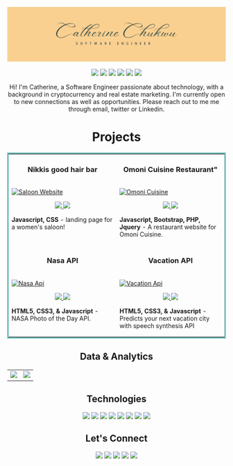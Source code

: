 ![alt text](images/banner.png "Logo Title Text 1")

<p align="center">
<a href="https://catherinekj.netlify.app/"><img src="https://img.shields.io/badge/WEBSITE-fbae3a?style=for-the-badge&logo=Codewars&logoColor=orangered" height=25></a>
<a href="https://twitter.com/dev__KJ"><img src="https://img.shields.io/badge/TWITTER-fbae3a?&style=for-the-badge&logo=twitter&logoColor=orangered" height=25></a>
<a href="https://www.linkedin.com/in/catherine-chukwu"><img src="https://img.shields.io/badge/LINKEDIN-fbae3a?style=for-the-badge&logo=linkedin&logoColor=orangered" height=25></a>
<a href="https://www.linkedin.com/in/catherine-chukwu"><img src="https://img.shields.io/badge/ANGELLIST-fbae3a?style=for-the-badge&logo=gmail&logoColor=orangered" height=25></a>
<a href="https://catherinekj.netlify.app/"><img src="https://img.shields.io/badge/RESUME-fbae3a?style=for-the-badge&logo=googledrive&logoColor=orangered" height=25></a>
<a href="https://catherinekj.netlify.app/"><img src="https://img.shields.io/badge/CODEWARS-fbae3a?style=for-the-badge&logo=Codewars&logoColor=orangered" height=25></a>
</p>

<p align="center">
    Hi! I'm Catherine, a Software Engineer passionate about technology, with a background in cryptocurrency and real estate marketing. I'm currently open to new connections as well as opportunities. Please reach out to me me through email, twitter or Linkedin.
</p>

<!--Project Section -->
<h1 align="center">Projects</h1>
<table bordercolor="#66b2b2">
  
  <tr>
    <td width="50%" valign="top">
      <h3 align="center">Nikkis good hair bar</h3>
        <br />  
        <a target="_blank" href="https://nikkisgoodhair.netlify.app/">
            <img src="images/gif1.gif" width="100%" alt="Saloon Website"/>
        </a>
        <br />
        <p align="center">
          
  <a href="https://github.com/kjcatherine/Nikkis-saloon" target="_blank">
   <img src="https://img.shields.io/badge/REPO-lightgrey?style=for-the-badge&logo=github&logoColor=orangered"/>
  </a>
  </a>  
  <a href="https://nikkisgoodhair.netlify.app/" target="_blank">
   <img src="https://img.shields.io/badge/-WEBSITE-green?style=for-the-badge&logo=wordpress&color=fbae3a&logoColor=orangered"/>
  </a>
      </p>
        <p><strong>Javascript, CSS</strong> - landing page for a women's saloon!</p>
    </td>
    <td width="50%" valign="top">
      <h3 align="center">Omoni Cuisine Restaurant"</h3>
        <br />
      <a target="_blank" href="https://omonicuisine.netlify.app/">
            <img src="images/gif2.gif" width="100%"  alt="Omoni Cuisine"/>
        </a>
        <br />
        <p align="center">
          
  <a href="https://github.com/kjcatherine/Omoni-Cuisine" target="_blank">
    <img src="https://img.shields.io/badge/REPO-lightgrey?style=for-the-badge&logo=github&logoColor=orangered"/>
  </a>
  <a href="https://omonicuisine.netlify.app/" target="_blank">
    <img src="https://img.shields.io/badge/-WEBSITE-green?style=for-the-badge&logo=wordpress&color=fbae3a&logoColor=orangered"/>
  </a>
      </p>
        <p><strong>Javascript, Bootstrap, PHP, Jquery</strong> - A restaurant website for Omoni Cuisine.</p>
    </td>
  </tr>
  
  <tr>
    <td width="50%" valign="top">
      <h3 align="center">Nasa API</h3>
      <br />
        <a target="_blank" href="https://nasa-p-o-t-d.netlify.app/">
          <img src="images/gif4.gif" width="100%" alt="Nasa Api"/>
        </a>
      <br />
        <p align="center">
  <a href="https://github.com/kjcatherine/NASA-API-photoOfTheDay" target="_blank">
   <img src="https://img.shields.io/badge/REPO-lightgrey?style=for-the-badge&logo=github&logoColor=orangered"/>
  </a>
  <a href="https://nasa-p-o-t-d.netlify.app/" target="_blank">
    <img src="https://img.shields.io/badge/-WEBSITE-green?style=for-the-badge&logo=wordpress&color=fbae3a&logoColor=orangered"/>
  </a>
      </p>
        <p><strong>HTML5, CSS3, & Javascript</strong> -NASA Photo of the Day API.</p>
    </td>
    <td width="50%" valign="top">
      <h3 align="center">Vacation API</h3>
        <br />
        <a target="_blank" href="https://yournextvacationcity.netlify.app/">
          <img src="images/gif3.gif" width="100%" alt="Vacation Api"/>
        </a>
        <br />
        <p align="center">
          
  <a href="https://github.com/kjcatherine/vacation-cities" target="_blank">
   <img src="https://img.shields.io/badge/REPO-lightgrey?style=for-the-badge&logo=github&logoColor=orangered"/>
  </a>
  <a href="https://yournextvacationcity.netlify.app/" target="_blank">
    <img src="https://img.shields.io/badge/-WEBSITE-green?style=for-the-badge&logo=wordpress&color=fbae3a&logoColor=orangered"/>
  </a>
      </p>
        <p><strong>HTML5, CSS3, & Javascript</strong> - Predicts your next vacation city with speech synthesis API</p>
    </td>
  </tr>
</table>

  <!--Analytics & Data-->
<h2 align="center">Data & Analytics</h2>
<div align="center">
<table>
<tr>
<td width="50%">
<img src="http://github-readme-streak-stats.herokuapp.com?user=ssaryonjr&theme=highcontrast&hide_border=true&date_format=M%20j%5B%2C%20Y%5D&ring=DD2727&sideNums=DD2727&sideLabels=DD4236&background=FFFFFF00">
</td>
<td width="50%">
<img width="100%" src="https://github-readme-stats.vercel.app/api?username=ssaryonjr&bg_color=FFFFFF00&hide_border=true&text_color=DD2727&title_color=fa8b00&include_all_commits=true&count_private=true">
</table>
</div>

<h2 align="center">Technologies</h2>
<p align="center">
<img src="https://img.shields.io/badge/HTML5-fbae3a?style=for-the-badge&logo=html5&logoColor=orangered" height=25>
<img src="https://img.shields.io/badge/CSS3-fbae3a?style=for-the-badge&logo=css3&logoColor=white" height=25>
<img src="https://img.shields.io/badge/JAVASCRIOT-fbae3a?style=for-the-badge&logo=javascript&logoColor=F7DF1E" height=25>
<img src="https://img.shields.io/badge/NODEJS-fbae3a?style=for-the-badge&logo=nodedotjs&logoColor=orangered" height=25>
<img src="https://img.shields.io/badge/REACT-fbae3a?style=for-the-badge&logo=react&logoColor=61DAFB" height=25>
<img src="https://img.shields.io/badge/MONGODB-fbae3a?style=for-the-badge&logo=mongodb&logoColor=orangered" height=25>
<img src="https://img.shields.io/badge/VSCODE-fbae3a?style=for-the-badge&logo=visual%20studio&logoColor=orangered" height=25>
<img src="https://img.shields.io/badge/GIT-fbae3a?style=for-the-badge&logo=git&logoColor=orangered" height=25>
</p>

<h2 align="center">Let's Connect</h2>

<p align="center">
<a href="https://catherinekj.netlify.app/"><img src="https://img.shields.io/badge/WEBSITE-fbae3a?style=for-the-badge&logo=Codewars&logoColor=orangered" height=25></a>
<a href="https://twitter.com/dev__KJ"><img src="https://img.shields.io/badge/TWITTER-fbae3a?&style=for-the-badge&logo=twitter&logoColor=orangered" height=25></a>
<a href="https://www.linkedin.com/in/catherine-chukwu"><img src="https://img.shields.io/badge/LINKEDIN-fbae3a?style=for-the-badge&logo=linkedin&logoColor=orangered" height=25></a>
<a href="https://www.linkedin.com/in/catherine-chukwu"><img src="https://img.shields.io/badge/ANGELLIST-fbae3a?style=for-the-badge&logo=gmail&logoColor=orangered" height=25></a>
<a href="https://catherinekj.netlify.app/"><img src="https://img.shields.io/badge/RESUME-fbae3a?style=for-the-badge&logo=googledrive&logoColor=orangered" height=25></a>
</p>

